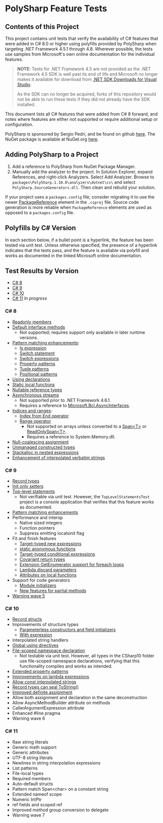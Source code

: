 ﻿# PolySharp Feature Tests

## Contents of this Project

This project contains unit tests that verify the availability of C# features that were added in C# 8.0 or higher using polyfills provided by PolySharp when targeting .NET Framework 4.5.1 through 4.8. Wherever possible, the tests use samples from Microsoft's own online documentation for the individual features.

> **NOTE:** Tests for .NET Framework 4.5 are not provided as the .NET Framework 4.5 SDK is well past its end of life and Microsoft no longer makes it available for download from [.NET SDK Downloads for Visual Studio](https://dotnet.microsoft.com/en-us/download/visual-studio-sdks). 
>
>As the SDK can no longer be acquired, forks of this repository would not be able to run these tests if they did not already have the SDK installed.

This document lists all C# features that were added from C# 8 forward, and notes where features are either not supported or require additional setup or configuration. 

PolySharp is sponsored by Sergio Pedri, and be found on github [here](https://github.com/Sergio0694/PolySharp). The NuGet package is available at NuGet.org [here](https://www.nuget.org/packages/PolySharp).

## Adding PolySharp to a Project

1. Add a reference to PolySharp from NuGet Package Manager.
1. Manually add the analyzer to the project. In Solution Explorer, expand References, and right-click Analyzers. Select Add Analyzer. Browse to `packages\PolySharp.1.10.0\analyzers\dotnet\cs\` and select `PolySharp.SourceGenerators.dll`. Then clean and rebuild your solution.

If your project uses a `packages.config` file, consider migrating it to use the newer [PackageReference](https://learn.microsoft.com/en-us/nuget/consume-packages/package-references-in-project-files) element in the `.csproj` file. Source code generation is more reliable when `PackageReference` elements are used as opposed to a `packages.config` file.

## Polyfills by C# Version

In each section below, if a bullet point is a hyperlink, the feature has been tested via unit test. Unless otherwise specified, the presence of a hyperlink indicates that the tests pass, and the feature is available via polyfill and works as documented in the linked Microsoft online documentation.

## Test Results by Version

- [C# 8](CSharp8.Tests/CSharp8.md)
- [C# 9](CSharp9.Tests/CSharp9.md)
- [C# 10](CSharp10.Tests/CSharp10.md)
- [C# 11](CSharp11.Tests/CSharp11.md) _In progress_

### C# 8

* [Readonly members](https://learn.microsoft.com/en-us/dotnet/csharp/language-reference/builtin-types/struct#readonly-instance-members)
* [Default interface methods](https://learn.microsoft.com/en-us/dotnet/csharp/language-reference/keywords/interface#default-interface-members) 
    - Not supported; requires support only available in later runtime versions.
* [Pattern matching enhancements](https://learn.microsoft.com/en-us/dotnet/csharp/language-reference/operators/patterns):
  * [Is expression](https://learn.microsoft.com/en-us/dotnet/csharp/language-reference/operators/is)
  * [Switch statement](https://learn.microsoft.com/en-us/dotnet/csharp/language-reference/statements/selection-statements#the-switch-statement)
  * [Switch expressions](https://learn.microsoft.com/en-us/dotnet/csharp/language-reference/operators/switch-expression)
  * [Property patterns](https://learn.microsoft.com/en-us/dotnet/csharp/language-reference/operators/patterns#property-pattern)
  * [Tuple patterns](https://learn.microsoft.com/en-us/dotnet/csharp/language-reference/operators/patterns#positional-pattern)
  * [Positional patterns](https://learn.microsoft.com/en-us/dotnet/csharp/language-reference/operators/patterns#positional-pattern)
* [Using declarations](https://learn.microsoft.com/en-us/dotnet/csharp/language-reference/keywords/using-directive)
* [Static local functions](https://learn.microsoft.com/en-us/dotnet/csharp/programming-guide/classes-and-structs/local-functions)
* [Nullable reference types](https://learn.microsoft.com/en-us/dotnet/csharp/language-reference/builtin-types/nullable-reference-types)
* [Asynchronous streams](https://learn.microsoft.com/en-us/dotnet/csharp/language-reference/statements/iteration-statements#await-foreach)
    * Not supported prior to .NET Framework 4.6.1.
    * Requires a reference to [Microsoft.Bcl.AsyncInterfaces](https://www.nuget.org/packages/Microsoft.Bcl.AsyncInterfaces).
* [Indices and ranges](https://learn.microsoft.com/en-us/dotnet/csharp/language-reference/operators/member-access-operators#range-operator-):
    * [Index from End operator](https://learn.microsoft.com/en-us/dotnet/csharp/language-reference/operators/member-access-operators#index-from-end-operator-)
    * [Range operator](https://learn.microsoft.com/en-us/dotnet/csharp/language-reference/operators/member-access-operators#range-operator-) 
        - Not supported on arrays unless converted to a [Span\<T\>](https://learn.microsoft.com/en-us/dotnet/api/system.span-1?view=net-7.0) or [ReadOnlySpan\<T\>](https://learn.microsoft.com/en-us/dotnet/api/system.readonlyspan-1?view=net-7.0).
        - Requires a reference to System.Memory.dll.
* [Null-coalescing assignment](https://learn.microsoft.com/en-us/dotnet/csharp/language-reference/operators/assignment-operator#null-coalescing-assignment)
* [Unmanaged constructed types](https://learn.microsoft.com/en-us/dotnet/csharp/language-reference/keywords/where-generic-type-constraint)
* [Stackalloc in nested expressions](https://learn.microsoft.com/en-us/dotnet/csharp/language-reference/operators/stackalloc)
* [Enhancement of interpolated verbatim strings](https://learn.microsoft.com/en-us/dotnet/csharp/language-reference/tokens/interpolated)

### C# 9

* [Record types](https://learn.microsoft.com/en-us/dotnet/csharp/whats-new/csharp-9#record-types)
* [Init only setters](https://learn.microsoft.com/en-us/dotnet/csharp/whats-new/csharp-9#init-only-setters)
* [Top-level statements](https://learn.microsoft.com/en-us/dotnet/csharp/whats-new/csharp-9#top-level-statements)
    * Not verifiable via unit test. However, the `TopLevelStatementsTest` project is a console application that verifies that this feature works as documented. 
* [Pattern matching enhancements](https://learn.microsoft.com/en-us/dotnet/csharp/whats-new/csharp-9#pattern-matching-enhancements)
* Performance and interop
  * Native sized integers
  * Function pointers
  * Suppress emitting localsinit flag
* Fit and finish features
  * [Target-typed new expressions](https://learn.microsoft.com/en-us/dotnet/csharp/language-reference/proposals/csharp-9.0/target-typed-new)
  * [static anonymous functions](https://learn.microsoft.com/en-us/dotnet/csharp/language-reference/proposals/csharp-9.0/static-anonymous-functions)
  * [Target-typed conditional expressions](https://learn.microsoft.com/en-us/dotnet/csharp/language-reference/proposals/csharp-9.0/target-typed-conditional-expression)
  * [Covariant return types](https://learn.microsoft.com/en-us/dotnet/csharp/language-reference/proposals/csharp-9.0/covariant-returns)
  * [Extension GetEnumerator support for foreach loops](https://learn.microsoft.com/en-us/dotnet/csharp/language-reference/proposals/csharp-9.0/extension-getenumerator)
  * [Lambda discard parameters](https://learn.microsoft.com/en-us/dotnet/csharp/language-reference/proposals/csharp-9.0/lambda-discard-parameters)
  * [Attributes on local functions](https://learn.microsoft.com/en-us/dotnet/csharp/language-reference/proposals/csharp-9.0/local-function-attributes)
* Support for code generators
  * [Module initializers](https://learn.microsoft.com/en-us/dotnet/csharp/language-reference/proposals/csharp-9.0/module-initializers)
  * [New features for partial methods](https://learn.microsoft.com/en-us/dotnet/csharp/language-reference/proposals/csharp-9.0/extending-partial-methods)
* [Warning wave 5](https://learn.microsoft.com/en-us/dotnet/csharp/language-reference/compiler-messages/warning-waves#cs7023---a-static-type-is-used-in-an-is-or-as-expression)

### C# 10

* [Record structs](https://learn.microsoft.com/en-us/dotnet/csharp/whats-new/csharp-10#record-structs)
* Improvements of structure types
    * [Parameterless constructors and field initializers](https://learn.microsoft.com/en-us/dotnet/csharp/language-reference/proposals/csharp-10.0/parameterless-struct-constructors)
    * [With expression](https://learn.microsoft.com/en-us/dotnet/csharp/language-reference/proposals/csharp-10.0/record-structs#allow-with-expression-on-structs)
* Interpolated string handlers
* [Global using directives](https://learn.microsoft.com/en-us/dotnet/csharp/whats-new/csharp-10#global-using-directives)
* [File-scoped namespace declaration](https://learn.microsoft.com/en-us/dotnet/csharp/whats-new/csharp-10#file-scoped-namespace-declaration)
    * Not testable via unit test. However, all types in the CSharp10 folder use file-scoped namespace declarations, verifying that this functionality compiles and works as intended.
* [Extended property patterns](https://learn.microsoft.com/en-us/dotnet/csharp/whats-new/csharp-10#extended-property-patterns)
* [Improvements on lambda expressions](https://learn.microsoft.com/en-us/dotnet/csharp/whats-new/csharp-10#improved-definite-assignment)
* [Allow const interpolated strings](https://learn.microsoft.com/en-us/dotnet/csharp/whats-new/csharp-10#record-types-can-seal-tostring)
* [Record types can seal ToString()](https://learn.microsoft.com/en-us/dotnet/csharp/whats-new/csharp-10#record-types-can-seal-tostring)
* [Improved definite assignment](https://learn.microsoft.com/en-us/dotnet/csharp/whats-new/csharp-10#improved-definite-assignment)
* Allow both assignment and declaration in the same deconstruction
* Allow AsyncMethodBuilder attribute on methods
* CallerArgumentExpression attribute
* Enhanced #line pragma
* Warning wave 6

### C# 11

* Raw string literals
* Generic math support
* Generic attributes
* UTF-8 string literals
* Newlines in string interpolation expressions
* List patterns
* File-local types
* Required members
* Auto-default structs
* Pattern match Span\<char\> on a constant string
* Extended nameof scope
* Numeric IntPtr
* ref fields and scoped ref
* Improved method group conversion to delegate
* Warning wave 7

